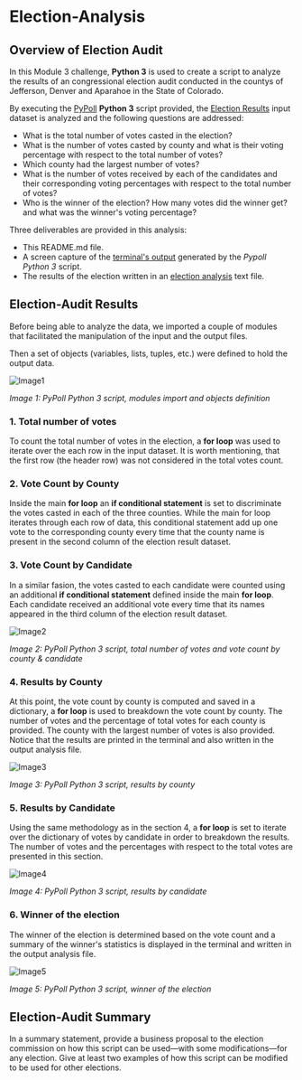 # Election-Analysis

## Overview of Election Audit

In this Module 3 challenge, **Python 3** is used to create a script to analyze the results of an congressional election audit conducted in the countys of Jefferson, Denver and Aparahoe in the State of Colorado.

By executing the [PyPoll](./PyPoll_Challenge.py) **Python 3** script provided, the [Election Results](./Resources/election_results.csv)  input dataset is analyzed and the following questions are addressed:

- What is the total number of votes casted in the election?
- What is the number of votes casted by county and what is their voting percentage with respect to the total number of votes?
- Which county had the largest number of votes?
- What is the number of votes received by each of the candidates and their corresponding voting percentages with respect to the total number of votes?
- Who is the winner of the election? How many votes did the winner get? and what was the winner's voting percentage?

Three deliverables are provided in this analysis:

- This README.md file.
- A screen capture of the [terminal's output](./Resources/Output_Terminal.png) generated by the *Pypoll Python 3* script.
- The results of the election written in an [election analysis](./analysis/election_analysis.txt) text file.

## Election-Audit Results

Before being able to analyze the data, we imported a couple of modules that facilitated the manipulation of the input and the output files.

Then a set of objects (variables, lists, tuples, etc.) were defined to hold the output data.

![Image1](./Resources/Code_part01.png)

*Image 1: PyPoll Python 3 script, modules import and objects definition*

### 1. Total number of votes

To count the total number of votes in the election, a **for loop** was used to iterate over the each row in the input dataset. It is worth mentioning, that the first row (the header row) was not considered in the total votes count.

### 2. Vote Count by County

Inside the main **for loop** an **if conditional statement** is set to discriminate the votes casted in each of the three counties. While the main for loop iterates through each row of data, this conditional statement add up one vote to the corresponding county every time that the county name is present in the second column of the election result dataset.

### 3. Vote Count by Candidate

In a similar fasion, the votes casted to each candidate were counted using an additional **if conditional statement** defined inside the main **for loop**. Each candidate received an additional vote every time that its names appeared in the third column of the election result dataset.

![Image2](./Resources/Code_part02.png)

*Image 2: PyPoll Python 3 script, total number of votes and vote count by county & candidate*

### 4. Results by County

At this point, the vote count by county is computed and saved in a dictionary, a **for loop** is used to breakdown the vote count by county. The number of votes and the percentage of total votes for each county is provided. The county with the largest number of votes is also provided. Notice that the results are printed in the terminal and also written in the output analysis file.

![Image3](./Resources/Code_part03.png)

*Image 3: PyPoll Python 3 script, results by county*

### 5. Results by Candidate

Using the same methodology as in the section 4, a **for loop** is set to iterate over the dictionary of votes by candidate in order to breakdown the results. The number of votes and the percentages with respect to the total votes are presented in this section.

![Image4](./Resources/Code_part04.png)

*Image 4: PyPoll Python 3 script, results by candidate*

### 6. Winner of the election

The winner of the election is determined based on the vote count and a summary of the winner's statistics is displayed in the terminal and written in the output analysis file.

![Image5](./Resources/Code_part05.png)

*Image 5: PyPoll Python 3 script, winner of the election*

## Election-Audit Summary

In a summary statement, provide a business proposal to the election commission on how this script can be used—with some modifications—for any election. Give at least two examples of how this script can be modified to be used for other elections.
